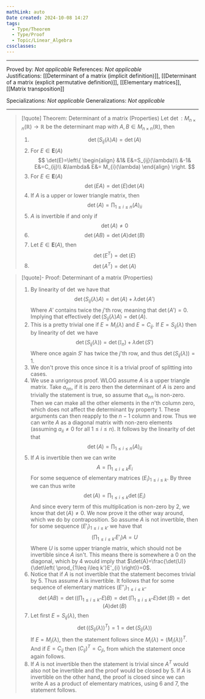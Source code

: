 ```yaml
---
mathLink: auto
Date created: 2024-10-08 14:27
tags:
  - Type/Theorem
  - Type/Proof
  - Topic/Linear_Algebra
cssclasses:
---
```


---

Proved by: _Not applicable_
References: _Not applicable_
Justifications: [[Determinant of a matrix (implicit definition)]], [[Determinant of a matrix (explicit permutative definition)]], [[Elementary matrices]], [[Matrix transposition]]

Specializations: _Not applicable_
Generalizations: _Not applicable_

---

> [!quote] Theorem: Determinant of a matrix (Properties)
> Let $\det:M_{n\times n}(\mathbb{R})\to \mathbb{R}$  be the determinant map with $A,B\in M_{n\times n}(\mathbb{R})$, then 
> 1. $$ \det(S_{ij}(\lambda)A)=\det (A) $$
> 2. For $E\in \mathbf{E}(A)$ $$ \det(E)=\left\{ \begin{align} &1& E&=S_{ij}(\lambda)\\ &-1& E&=C_{ij}\\ &\lambda& E&= M_{i}(\lambda) \end{align} \right.  $$
> 3. For $E\in \mathbf{E}(A)$ $$ \det(EA)=\det(E)\det(A) $$
> 4. If $A$ is a upper or lower triangle matrix, then $$ \det(A)=\prod_{1\leq i\leq n}(A)_{ii} $$
> 5. $A$ is invertible if and only if $$ \det(A)\neq 0 $$
> 6. $$ \det(AB)=\det(A)\det(B) $$
> 7. Let $E\in \mathbf{E}(A)$, then $$ \det(E^{T})=\det(E) $$
> 8. $$ \det(A^{T})=\det(A) $$

>[!quote]- Proof: Determinant of a matrix (Properties)
>1. By linearity of $\det$ we have that $$ \det(S_{ij}(\lambda)A)=\det(A)+\lambda \det(A') $$Where $A'$ contains twice the $j$'th row, meaning that $\det(A')=0$. Implying that effectively $\det(S_{ij}(\lambda)A)=\det(A)$.
>2. This is a pretty trivial one if $E=M_{i}(\lambda)$ and $E=C_{ij}$. If $E=S_{ij}(\lambda)$ then by linearity of $\det$ we have $$ \det(S_{ij}(\lambda))=\det(\mathbb I_{n})+\lambda \det(S') $$Where once again $S'$ has twice the $j$'th row, and thus $\det(S_{ij}(\lambda))=1$.
>3. We don't prove this once since it is a trivial proof of splitting into cases.
>4. We use a unrigorous proof. WLOG assume $A$ is a upper triangle matrix. Take $a_{nn}$, if it is zero then the determinant of $A$ is zero and trivially the statement is true, so assume that $a_{nn}$ is non-zero. Then we can make all the other elements in the $n$'th column zero, which does not affect the determinant by property 1. These arguments can then reapply to the $n-1$ column and row. Thus we can write $A$ as a diagonal matrix with non-zero elements (assuming $a_{ii}\neq 0$ for all $1\leq i\leq n$). It follows by the linearity of $\det$ that $$ \det(A)=\prod_{1\leq i\leq n} (A)_{ii} $$
>5. If $A$ is invertible then we can write $$ A=\prod_{1\leq i\leq k}  E_{i} $$For some sequence of elementary matrices $( E_{i} )_{1\leq i \leq k}$. By three we can thus write $$ \det(A)=\prod_{1\leq i\leq k}\det(E_{i}) $$And since every term of this multiplication is non-zero by 2, we know that $\det(A)\neq 0$. We now prove it the other way around, which we do by contraposition. So assume $A$ is not invertible, then for some sequence $(E'_{i})_{1\leq i\leq k'}$ we have that $$ \left( \prod_{1\leq i\leq k'}E'_{i} \right)A=U  $$Where $U$ is some upper triangle matrix, which should not be invertible since $A$ isn't. This means there is somewhere a $0$ on the diagonal, which by 4 would imply that $\det(A)=\frac{\det(U)}{\det\left( \prod_{1\leq i\leq k'}E'_{i} \right)}=0$.
>6. Notice that if $A$ is not invertible that the statement becomes trivial by 5. Thus assume $A$ is invertible. It follows that for some sequence of elementary matrices $(E''_{i})_{1\leq i\leq k''}$ $$ \det(AB)=\det\left( \left( \prod_{1\leq i\leq k''}E \right)B \right)=\det\left( \prod_{1\leq i\leq k''}E \right)\det(B)=\det(A)\det(B) $$
>7. Let first $E=S_{ij}(\lambda)$, then $$ \det((S_{ij}(\lambda))^{T})=1=\det(S_{ij}(\lambda))$$If $E=M_{i}(\lambda)$, then the statement follows since $M_{i}(\lambda)=(M_{i}(\lambda))^{T}$. And if $E=C_{ij}$ then $(C_{ij})^{T}=C_{ji}$, from which the statement once again follows.
>8. If $A$ is not invertible then the statement is trivial since $A^{T}$ would also not be invertible and the proof would be closed by 5. If $A$ is invertible on the other hand, the proof is closed since we can write $A$ as a product of elementary matrices, using 6 and 7, the statement follows.

